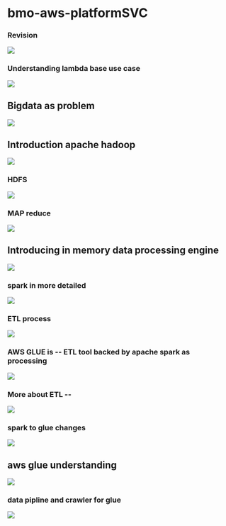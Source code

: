 # bmo-aws-platformSVC

### Revision 

<img src="rev1.png">

### Understanding lambda base use case 

<img src="use1.png">

## Bigdata as problem 

<img src="big1.png">

## Introduction apache hadoop 

<img src="hadoop.png">

### HDFS 

<img src="hdfs.png">

### MAP reduce 

<img src="mr.png">

## Introducing in memory data processing engine 

<img src="spark.png">

### spark in more detailed

<img src="spark2.png">

### ETL process

<img src="etl.png">

### AWS GLUE is -- ETL tool backed by apache spark as processing 

<img src="glue.png">

### More about ETL -- 

<img src="etl2.png">

### spark to glue changes

<img src="glue1.png">

## aws glue understanding 

<img src="glue2.png">

### data pipline and crawler for glue 

<img src="glue3.png">



